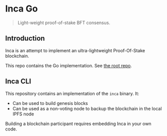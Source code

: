 # Inca Go

> Light-weight proof-of-stake BFT consensus.

## Introduction

Inca is an attempt to implement an ultra-lightweight Proof-Of-Stake blockchain.

This repo contains the Go implementation. See [the root repo](https://github.com/aperturerobotics/inca).

## Inca CLI

This repository contains an implementation of the `inca` binary. It:

 - Can be used to build genesis blocks 
 - Can be used as a non-voting node to backup the blockchain in the local IPFS node
 
Building a blockchain participant requires embedding Inca in your own code.
